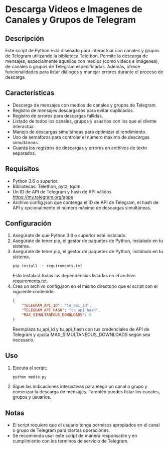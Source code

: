 # Descarga Videos e Imagenes de Canales y Grupos de Telegram

## Descripción

Este script de Python está diseñado para interactuar con canales y grupos de Telegram utilizando la biblioteca Telethon. Permite la descarga de mensajes, especialmente aquellos con medios (como videos e imágenes), de canales o grupos de Telegram especificados. Además, ofrece funcionalidades para listar diálogos y manejar errores durante el proceso de descarga.

## Características

-   Descarga de mensajes con medios de canales y grupos de Telegram.
-   Registro de mensajes descargados para evitar duplicados.
-   Registro de errores para descargas fallidas.
-   Listado de todos los canales, grupos y usuarios con los que el cliente interactúa.
-   Manejo de descargas simultáneas para optimizar el rendimiento.
-   Uso de semáforos para controlar el número máximo de descargas simultáneas.
-   Guarda los registros de descargas y errores en archivos de texto separados.

## Requisitos

-   Python 3.6 o superior.
-   Bibliotecas: Telethon, pytz, tqdm.
-   Un ID de API de Telegram y hash de API válidos. https://my.telegram.org/apps
-   Archivo config.json que contenga el ID de API de Telegram, el hash de API y opcionalmente el número máximo de descargas simultáneas.

## Configuración

1. Asegúrate de que Python 3.6 o superior esté instalado.
2. Asegúrate de tener pip, el gestor de paquetes de Python, instalado en tu sistema.
3. Asegúrate de tener pip, el gestor de paquetes de Python, instalado en tu sistema.
    ```bash
    pip install -r requirements.txt
    ```
    Esto instalará todas las dependencias listadas en el archivo requirements.txt.
4. Crea un archivo config.json en el mismo directorio que el script con el siguiente contenido:
    ```json
    {
        "TELEGRAM_API_ID": "tu_api_id",
        "TELEGRAM_API_HASH": "tu_api_hash",
        "MAX_SIMULTANEOUS_DOWNLOADS": 5
    }
    ```
    Reemplaza tu_api_id y tu_api_hash con tus credenciales de API de Telegram y ajusta MAX_SIMULTANEOUS_DOWNLOADS según sea necesario.

## Uso

1. Ejecuta el script:
    ```bash
    python media.py
    ```
2. Sigue las indicaciones interactivas para elegir un canal o grupo y comenzar la descarga de mensajes. También puedes listar los canales, grupos y usuarios.

## Notas

-   El script requiere que el usuario tenga permisos apropiados en el canal o grupo de Telegram para ciertas operaciones.
-   Se recomienda usar este script de manera responsable y en cumplimiento con los términos de servicio de Telegram.
